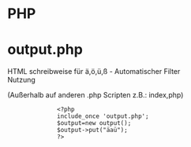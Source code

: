 # PHP
# output.php  
HTML schreibweise für ä,ö,ü,ß - Automatischer Filter  
Nutzung

(Außerhalb auf anderen .php Scripten z.B.: index,php)

                  <?php    
                  include_once 'output.php';    
                  $output=new output();     
                  $output->put("äaü");  
                  ?>    

